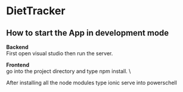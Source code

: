 # DietTracker

## How to start the App in development mode 


__Backend__\
First open visual studio then run the server.

__Frontend__ \
go into the project directory and type npm install. \

After installing all the node modules type ionic serve into powerschell


